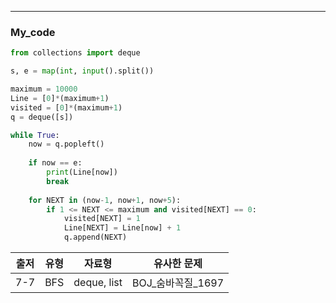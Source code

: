 ***
### My_code
```python
from collections import deque

s, e = map(int, input().split())

maximum = 10000
Line = [0]*(maximum+1)
visited = [0]*(maximum+1)
q = deque([s])

while True:
    now = q.popleft()
    
    if now == e:
        print(Line[now])
        break
    
    for NEXT in (now-1, now+1, now+5):
        if 1 <= NEXT <= maximum and visited[NEXT] == 0:
            visited[NEXT] = 1
            Line[NEXT] = Line[now] + 1
            q.append(NEXT)
```
|출저|유형|자료형|유사한 문제|
|:---:|:---:|:---:|:---:|
|7-7|BFS|deque, list|BOJ_숨바꼭질_1697|

